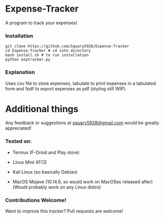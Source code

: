 # Expense-Tracker
A program to track your expenses!

### Installation

```
git clone https://github.com/Squary5928/Expense-Tracker  
cd Expense-Tracker # cd into directory  
bash install.sh # to run installation  
python exptracker.py
```

### Explanation

Uses csv file to store expenses, tabulate to print expenses in a tabulated form and fpdf to export expenses as pdf (styling still WIP).

# Additional things

Any feedback or suggestions at squary5928@gmail.com would be greatly appreciated!

### Tested on:

- Termux (F-Droid and Play store)

- Linux Mint XFCE

- Kali Linux (so basically Debian)

- MacOS Mojave (10.14.6, so would work on MacOSes released after)
(Would probably work on any Linux distro)


### Contributions Welcome!

Want to improve this tracker? Pull requests are welcome!

